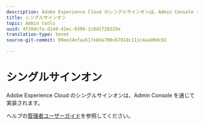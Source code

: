```yaml
---
description: Adobe Experience Cloud のシングルサインオンは、Admin Console を通じて実装されます。
title: シングルサインオン
topic: Admin tools
uuid: 4f20dcfa-d148-42ec-9399-1c8d1720333e
translation-type: tm+mt
source-git-commit: 99ee24efaa517e8da700c67818c111c4aa90dc02

---
```



# シングルサインオン

Adobe Experience Cloud のシングルサインオンは、Admin Console を通じて実装されます。

ヘルプの[管理者ユーザーガイド](https://helpx.adobe.com/jp/enterprise/managing/user-guide.html)を参照してください。
